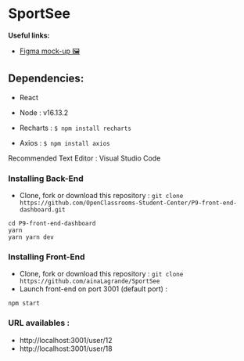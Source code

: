 # SportSee

**Useful links:**
- [Figma mock-up 🖼️](https://www.figma.com/file/BMomGVZqLZb811mDMShpLu/UI-design-Sportify-FR)

## Dependencies:

- React

- Node : v16.13.2

- Recharts :
 ```$ npm install recharts```

- Axios :
 ```$ npm install axios```

Recommended Text Editor : Visual Studio Code

### Installing Back-End

- Clone, fork or download  this repository : `git clone https://github.com/OpenClassrooms-Student-Center/P9-front-end-dashboard.git`

```
cd P9-front-end-dashboard
yarn 
yarn yarn dev
```
### Installing Front-End

- Clone, fork or download  this repository : `git clone https://github.com/ainaLagrande/SportSee`
- Launch front-end on port 3001 (default port) :

```
npm start
```

### URL availables :
 - http://localhost:3001/user/12
 - http://localhost:3001/user/18
